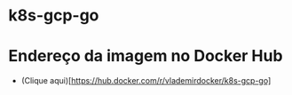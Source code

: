 # k8s-gcp-go

# Endereço da imagem no Docker Hub
- (Clique aqui)[https://hub.docker.com/r/vlademirdocker/k8s-gcp-go]